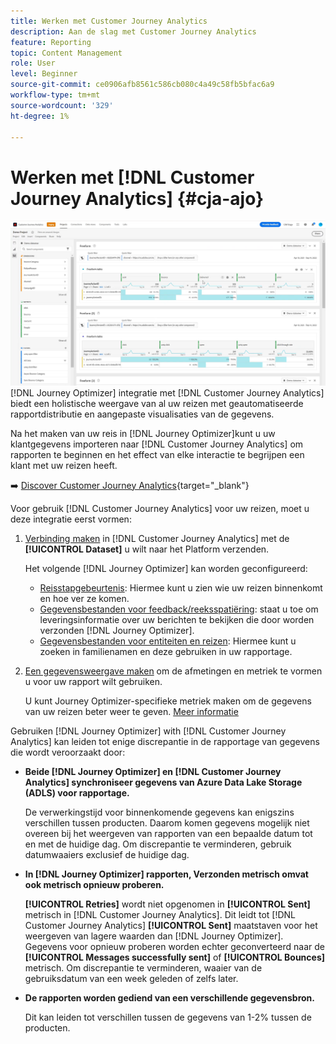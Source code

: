 ```yaml
---
title: Werken met Customer Journey Analytics
description: Aan de slag met Customer Journey Analytics
feature: Reporting
topic: Content Management
role: User
level: Beginner
source-git-commit: ce0906afb8561c586cb080c4a49c58fb5bfac6a9
workflow-type: tm+mt
source-wordcount: '329'
ht-degree: 1%

---
```


# Werken met [!DNL Customer Journey Analytics] {#cja-ajo}

![](assets/cja.png)
[!DNL Journey Optimizer] integratie met [!DNL Customer Journey Analytics] biedt een holistische weergave van al uw reizen met geautomatiseerde rapportdistributie en aangepaste visualisaties van de gegevens.

Na het maken van uw reis in [!DNL Journey Optimizer]kunt u uw klantgegevens importeren naar [!DNL Customer Journey Analytics] om rapporten te beginnen en het effect van elke interactie te begrijpen een klant met uw reizen heeft.

➡️ [Discover Customer Journey Analytics](https://experienceleague.adobe.com/docs/analytics-platform/using/cja-landing.html){target=&quot;_blank&quot;}

Voor gebruik [!DNL Customer Journey Analytics] voor uw reizen, moet u deze integratie eerst vormen:

1. [Verbinding maken](https://experienceleague.adobe.com/docs/analytics-platform/using/cja-connections/create-connection.html) in [!DNL Customer Journey Analytics] met de **[!UICONTROL Dataset]** u wilt naar het Platform verzenden.

   Het volgende [!DNL Journey Optimizer] kan worden geconfigureerd:
   * [Reisstapgebeurtenis](../start/datasets-query-examples.md#journey-step-event): Hiermee kunt u zien wie uw reizen binnenkomt en hoe ver ze komen.
   * [Gegevensbestanden voor feedback/reeksspatiëring](../start/datasets-query-examples.md#message-feedback-event-dataset): staat u toe om leveringsinformatie over uw berichten te bekijken die door worden verzonden [!DNL Journey Optimizer].
   * [Gegevensbestanden voor entiteiten en reizen](../start/datasets-query-examples.md#entity-dataset): Hiermee kunt u zoeken in familienamen en deze gebruiken in uw rapportage.

1. [Een gegevensweergave maken](https://experienceleague.adobe.com/docs/analytics-platform/using/cja-dataviews/create-dataview.html) om de afmetingen en metriek te vormen u voor uw rapport wilt gebruiken.

   U kunt Journey Optimizer-specifieke metriek maken om de gegevens van uw reizen beter weer te geven. [Meer informatie](https://experienceleague.adobe.com/docs/analytics-platform/using/integrations/ajo.html#configure-the-data-view-to-accommodate-journey-optimizer-dimensions-and-metrics)


Gebruiken [!DNL Journey Optimizer] with [!DNL Customer Journey Analytics] kan leiden tot enige discrepantie in de rapportage van gegevens die wordt veroorzaakt door:

* **Beide [!DNL Journey Optimizer] en [!DNL Customer Journey Analytics] synchroniseer gegevens van Azure Data Lake Storage (ADLS) voor rapportage.**

   De verwerkingstijd voor binnenkomende gegevens kan enigszins verschillen tussen producten. Daarom komen gegevens mogelijk niet overeen bij het weergeven van rapporten van een bepaalde datum tot en met de huidige dag. Om discrepantie te verminderen, gebruik datumwaaiers exclusief de huidige dag.

* **In [!DNL Journey Optimizer] rapporten, Verzonden metrisch omvat ook metrisch opnieuw proberen.**

   **[!UICONTROL Retries]** wordt niet opgenomen in **[!UICONTROL Sent]** metrisch in [!DNL Customer Journey Analytics]. Dit leidt tot [!DNL Customer Journey Analytics] **[!UICONTROL Sent]** maatstaven voor het weergeven van lagere waarden dan [!DNL Journey Optimizer]. Gegevens voor opnieuw proberen worden echter geconverteerd naar de **[!UICONTROL Messages successfully sent]** of **[!UICONTROL Bounces]** metrisch.
Om discrepantie te verminderen, waaier van de gebruiksdatum van een week geleden of zelfs later.

* **De rapporten worden gediend van een verschillende gegevensbron.**

   Dit kan leiden tot verschillen tussen de gegevens van 1-2% tussen de producten.
